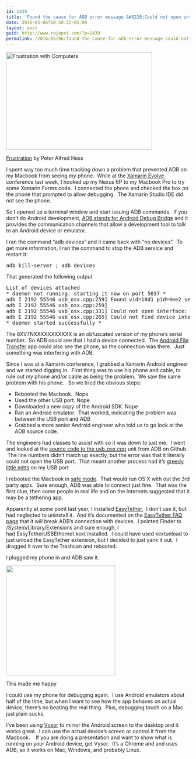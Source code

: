 ```yaml
---
id: 1439
title: 'Found the cause for ADB error message &#8220;Could not open interface: e00002c5&#8221;'
date: 2016-05-06T10:50:22-05:00
layout: post
guid: http://www.rajapet.com/?p=1439
permalink: /2016/05/06/found-the-cause-for-adb-error-message-could-not-open-interface-e00002c5/
---
```

<div style="width: 410px" class="wp-caption aligncenter">
  <a href="https://www.flickr.com/photos/peterhess/2976755407"><img loading="lazy" class="" src="https://i2.wp.com/photos.smugmug.com/photos/i-bX9mPQR/0/S/i-bX9mPQR-S.jpg?resize=400%2C267&#038;ssl=1" alt="Frustration with Computers" width="400" height="267" data-recalc-dims="1" /></a>
  
  <p class="wp-caption-text">
    <a href="https://www.flickr.com/photos/peterhess/2976755407">Frustration</a> by Peter Alfred Hess
  </p>
</div>

I spent way too much time tracking down a problem that prevented ADB on my Macbook from seeing my phone.  While at the [Xamarin Evolve](https://evolve.xamarin.com/) conference last week, I hooked up my Nexus 6P to my Macbook Pro to try some Xamarin.Forms code.  I connected the phone and checked the box on the phone that prompted to allow debugging.  The Xamarin Studio IDE did not see the phone.

So I opened up a terminal window and start issuing ADB commands.  If you don&#8217;t do Android development, [ADB stands for Android Debug Bridge](http://developer.android.com/tools/help/adb.html) and it provides the communication channels that allow a development tool to talk to an Android device or emulator.

I ran the command &#8220;adb devices&#8221; and it came back with &#8220;no devices&#8221;.  To get more information, I ran the command to stop the ADB service and restart it:

<pre>adb kill-server ; adb devices</pre>

That generated the following output

<pre>List of devices attached
* daemon not running. starting it now on port 5037 *
adb I 2192 55546 usb_osx.cpp:259] Found vid=18d1 pid=4ee2 serial=8XV7NXXXXXXXXXXX
adb I 2192 55546 usb_osx.cpp:259]
adb E 2192 55546 usb_osx.cpp:331] Could not open interface: e00002c5
adb E 2192 55546 usb_osx.cpp:265] Could not find device interface
* daemon started successfully *</pre>

The 8XV7NXXXXXXXXXXX is an obfuscated version of my phone&#8217;s serial number.  So ADB could see that I had a device connected.  The [Android File Transfer](https://www.android.com/filetransfer/) app could also see the phone, so the connection was there.  Just something was interfering with ADB.

Since I was at a Xamarin conference, I grabbed a Xamarin Android engineer and we started digging in.  First thing was to use his phone and cable, to rule out my phone and/or cable as being the problem.  We saw the same problem with his phone.   So we tried the obvious steps:

  * Rebooted the Macbook.  Nope
  * Used the other USB port. Nope
  * Downloaded a new copy of the Android SDK. Nope
  * Ran an Android emulator.  That worked, indicating the problem was between the USB port and ADB
  * Grabbed a more senior Android engineer who told us to go look at the ADB source code.

The engineers had classes to assist with so it was down to just me.  I went and looked at the [source code to the usb_osx.cpp](https://github.com/android/platform_system_core/blob/master/adb/usb_osx.cpp) unit from ADB on Github.  The line numbers didn&#8217;t match up exactly, but the error was that it literally could not open the USB port.  That meant another process had it&#8217;s [greedy little mitts](http://www.ravelry.com/patterns/library/greedy-little-mitts) on my USB port

I rebooted the Macbook in [safe mode](https://support.apple.com/kb/PH21875?locale=en_US).  That would run OS X with out the 3rd party apps.  Sure enough, ADB was able to connect just fine.  That was the first clue, then some people in real life and on the Internets suggested that it may be a tethering app.

Apparently at some point last year, I installed [EasyTether](http://www.mobile-stream.com/easytether/android.html),  I don&#8217;t use it, but had neglected to uninstall it.  And it&#8217;s documented on the [EasyTether FAQ page](http://www.mobile-stream.com/easytether/android_faq.html#adbmacosx) that it will break ADB&#8217;s connection with devices.  I pointed Finder to /System/Library/Extensions and sure enough, I had EasyTetherUSBEthernet.kext installed.  I could have used kextunload to just unload the EasyTether extension, but I decided to just yank it out.  I dragged it over to the Trashcan and rebooted.

I plugged my phone in and ADB saw it.

<div style="width: 309px" class="wp-caption aligncenter">
  <img loading="lazy" class="" src="https://i1.wp.com/photos.smugmug.com/photos/i-6tx22wp/0/S/i-6tx22wp-S.png?resize=299%2C300&#038;ssl=1" width="299" height="300" data-recalc-dims="1" />
  
  <p class="wp-caption-text">
    This made me happy
  </p>
</div>

I could use my phone for debugging again.  I use Android emulators about half of the time, but when I want to see how the app behaves on actual device, there&#8217;s no beating the real thing.  Plus, debugging touch on a Mac just plain sucks.

I&#8217;ve been using [Vysor](http://www.vysor.io/) to mirror the Android screen to the desktop and it works great.  I can use the actual device&#8217;s screen or control it from the Macbook.    If you are doing a presentation and want to show what is running on your Android device, get Vysor.  It&#8217;s a Chrome and and uses ADB, so it works on Mac, Windows, and probably Linux.